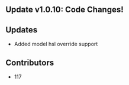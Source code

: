 ## Update v1.0.10: Code Changes!

## Updates
* Added model hsl override support

## Contributors
* 117


